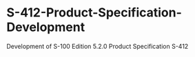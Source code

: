 # S-412-Product-Specification-Development
Development of S-100 Edition 5.2.0 Product Specification S-412
